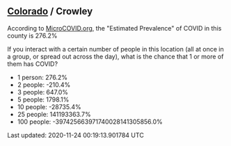 
## [Colorado](/united-states/colorado) / Crowley

According to [MicroCOVID.org](http://microcovid.org),
the "Estimated Prevalence" of COVID in this county is 276.2%

If you interact with a certain number of people in this location
(all at once in a group, or spread out across the day), what is the chance that
1 or more of them has COVID?

- 1 person: 276.2%
- 2 people: -210.4%
- 3 people: 647.0%
- 5 people: 1798.1%
- 10 people: -28735.4%
- 25 people: 141193363.7%
- 100 people: -397425663971740028141305856.0%

Last updated: 2020-11-24 00:19:13.901784 UTC
